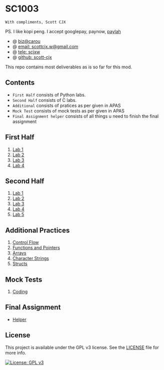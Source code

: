 # SC1003

`With compliments, Scott CJX`

PS. I like kopi peng. I accept googlepay, paynow, [paylah](https://scottcjx.github.io/rsc/plspaylahme.jpg)

- @ [biz@carou](https://www.carousell.sg/p/programming-coding-help-consultation-1196819850/)
- @ [email: scottcjx.w@gmail.com](mailto:scottcjx.w@gmail.com)
- @ [tele: scjxw](https://t.me/scjxw)
- @ [github: scott-cjx](https://github.com/scott-cjx)

This repo contains most deliverables as is so far for this mod.

## Contents

- `First Half` consists of Python labs.
- `Second Half` consists of C labs.
- `Additional` consists of pratices as per given in APAS
- `Mock Test` consists of mock tests as per given in APAS
- `Final Assignment helper` consists of all things u need to finish the final assignment

## First Half
1. [Lab 1](./first_half/lab_1)
2. [Lab 2](./first_half/lab_2)
3. [Lab 3](./first_half/lab_3)
4. [Lab 4](./first_half/lab_4)

## Second Half
1. [Lab 1](./second_half/lab_1)
2. [Lab 2](./second_half/lab_2)
3. [Lab 3](./second_half/lab_3)
4. [Lab 4](./second_half/lab_4)
5. [Lab 5](./second_half/lab_5)

## Additional Practices
1. [Control Flow](./additional/prac_1/)
2. [Functions and Pointers](./additional/prac_2/)
3. [Arrays](./additional/prac_3/)
4. [Character Strings](./additional/prac_4/)
5. [Structs](./additional/prac_5/)

## Mock Tests
1. [Coding](./mock_test)

## Final Assignment
- [Helper](https://scottcjx.github.io/sc1003-final-assignment-helper/)

## License
This project is available under the GPL v3 license. See the [LICENSE](./LICENSE.md) file for more info.

[![License: GPL v3](https://img.shields.io/badge/License-GPLv3-blue.svg)](https://www.gnu.org/licenses/gpl-3.0) 
